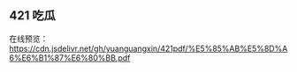 ## 421 吃瓜

在线预览：https://cdn.jsdelivr.net/gh/yuanguangxin/421pdf/%E5%85%AB%E5%8D%A6%E6%B1%87%E6%80%BB.pdf
